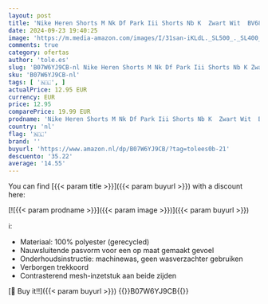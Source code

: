 ```yaml
---
layout: post
title: 'Nike Heren Shorts M Nk Df Park Iii Shorts Nb K  Zwart Wit  BV6855-010  L'
date: 2024-09-23 19:40:25
image: 'https://m.media-amazon.com/images/I/31san-iKLdL._SL500_._SL400_.jpg'
comments: true
category: ofertas
author: 'tole.es'
slug: 'B07W6YJ9CB-nl Nike Heren Shorts M Nk Df Park Iii Shorts Nb K Zwart Wit...'
sku: 'B07W6YJ9CB-nl'
tags: [ '🇳🇱', ]
actualPrice: 12.95 EUR
currency: EUR
price: 12.95
comparePrice: 19.99 EUR
prodname: 'Nike Heren Shorts M Nk Df Park Iii Shorts Nb K  Zwart Wit  BV6855-010  L'
country: 'nl'
flag: '🇳🇱'
brand: ''
buyurl: 'https://www.amazon.nl/dp/B07W6YJ9CB/?tag=tolees0b-21'
descuento: '35.22'
average: '14.55'
---
```


You can find [{{< param title >}}]({{< param buyurl >}}) with a discount here:

[![{{< param prodname >}}]({{< param image >}})]({{< param buyurl >}})

ℹ️:

- Materiaal: 100% polyester (gerecycled)
- Nauwsluitende pasvorm voor een op maat gemaakt gevoel
- Onderhoudsinstructie: machinewas, geen wasverzachter gebruiken
- Verborgen trekkoord
- Contrasterend mesh-inzetstuk aan beide zijden

[🛒 Buy it!!]({{< param buyurl >}})
{{<world>}}B07W6YJ9CB{{</world>}}
